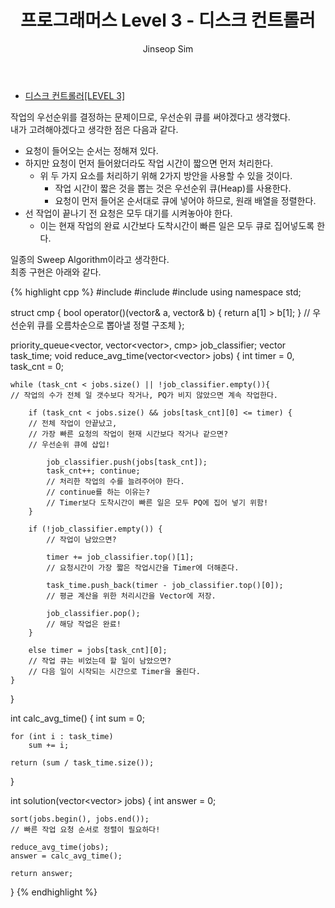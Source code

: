 ﻿---
layout: post
title: "프로그래머스 Level 3 - 디스크 컨트롤러"
categories: Programmers
tags: [cpp]
author:
  - Jinseop Sim
---
- [디스크 컨트롤러[LEVEL 3]](https://school.programmers.co.kr/learn/courses/30/lessons/12907)  

작업의 우선순위를 결정하는 문제이므로, 우선순위 큐를 써야겠다고 생각했다.  
내가 고려해야겠다고 생각한 점은 다음과 같다.  

- 요청이 들어오는 순서는 정해져 있다.
- 하지만 요청이 먼저 들어왔더라도 작업 시간이 짧으면 먼저 처리한다.
  - 위 두 가지 요소를 처리하기 위해 2가지 방안을 사용할 수 있을 것이다.  
    - 작업 시간이 짧은 것을 뽑는 것은 우선순위 큐(Heap)를 사용한다.
    - 요청이 먼저 들어온 순서대로 큐에 넣어야 하므로, 원래 배열을 정렬한다.
- 선 작업이 끝나기 전 요청은 모두 대기를 시켜놓아야 한다.
  - 이는 현재 작업의 완료 시간보다 도착시간이 빠른 일은 모두 큐로 집어넣도록 한다.

일종의 Sweep Algorithm이라고 생각한다.  
최종 구현은 아래와 같다.  

{% highlight cpp %}
#include <vector>
#include <queue>
#include <algorithm>
using namespace std;

struct cmp {
    bool operator()(vector<int>& a, vector<int>& b) {
        return a[1] > b[1];
    }
    // 우선순위 큐를 오름차순으로 뽑아낼 정렬 구조체
};

priority_queue<vector<int>, vector<vector<int>>, cmp> job_classifier;
vector<int> task_time;
void reduce_avg_time(vector<vector<int>> jobs) {
    int timer = 0, task_cnt = 0;

    while (task_cnt < jobs.size() || !job_classifier.empty()){
    // 작업의 수가 전체 일 갯수보다 작거나, PQ가 비지 않았으면 계속 작업한다.

        if (task_cnt < jobs.size() && jobs[task_cnt][0] <= timer) {
        // 전체 작업이 안끝났고,
        // 가장 빠른 요청의 작업이 현재 시간보다 작거나 같으면?
        // 우선순위 큐에 삽입!

            job_classifier.push(jobs[task_cnt]);
            task_cnt++; continue;
            // 처리한 작업의 수를 늘려주어야 한다.
            // continue를 하는 이유는?
            // Timer보다 도착시간이 빠른 일은 모두 PQ에 집어 넣기 위함!
        }

        if (!job_classifier.empty()) {
            // 작업이 남았으면?

            timer += job_classifier.top()[1];
            // 요청시간이 가장 짧은 작업시간을 Timer에 더해준다.

            task_time.push_back(timer - job_classifier.top()[0]);
            // 평균 계산을 위한 처리시간을 Vector에 저장.

            job_classifier.pop();
            // 해당 작업은 완료!
        }

        else timer = jobs[task_cnt][0];
        // 작업 큐는 비었는데 할 일이 남았으면?
        // 다음 일이 시작되는 시간으로 Timer을 올린다.
    }
}

int calc_avg_time() {
    int sum = 0;

    for (int i : task_time)
        sum += i;

    return (sum / task_time.size());
}

int solution(vector<vector<int>> jobs) {
    int answer = 0;

    sort(jobs.begin(), jobs.end());
    // 빠른 작업 요청 순서로 정렬이 필요하다!

    reduce_avg_time(jobs);
    answer = calc_avg_time();

    return answer;
}
{% endhighlight %}